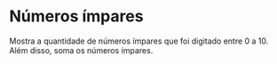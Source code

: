 # Números ímpares

Mostra a quantidade de números ímpares que foi digitado entre 0 a 10. Além disso, soma os números ímpares.
 
